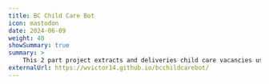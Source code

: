 ```yaml
---
title: BC Child Care Bot
icon: mastodon
date: 2024-06-09
weight: 40
showSummary: true
summary: >
    This 2 part project extracts and deliveries child care vacancies using open-source BC childcare dataset. It uses github actions to automatically pull the updated data every day to 1. post to mastodon new vacancies, and 2. display vacancies in a webpage. [post](https://victoryuan.com/post/2024-06-12-making-a-twitter-bot-in-the-year-2024), [bot](https://botsin.space/@bcchildcarebot), [page](https://wvictor14.github.io/bcchildcarebot/), [source](https://github.com/wvictor14/bcchildcarebot)
externalUrl: https://wvictor14.github.io/bcchildcarebot/
---
```


